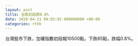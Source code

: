 ```yaml
---
layout: post
title: 台股初段跌0.8%
date: 2020-04-21 09:03:02.000000000 +08:00
categories: rthk
---
```


台灣股市下跌，加權指數初段報10500點，下跌85點，跌幅0.8%。
